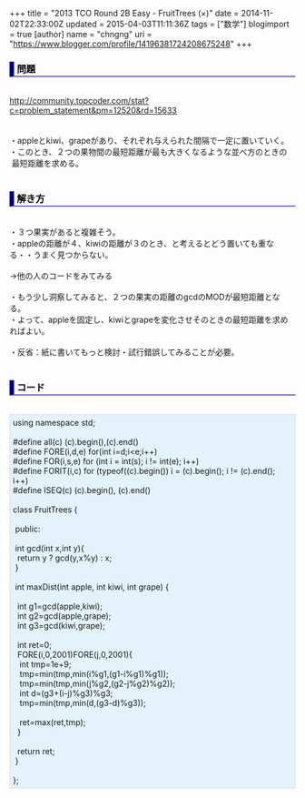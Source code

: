 +++
title = "2013 TCO Round 2B Easy - FruitTrees (×)"
date = 2014-11-02T22:33:00Z
updated = 2015-04-03T11:11:36Z
tags = ["数学"]
blogimport = true 
[author]
	name = "chngng"
	uri = "https://www.blogger.com/profile/14196381724208675248"
+++

<div dir="ltr" style="text-align: left;" trbidi="on"><h3 style="border-bottom: 2px solid slateblue; border-left: 8px solid navy; color: black; padding: 0px 0px 1px 5px;">問題 </h3><br /><a href="http://community.topcoder.com/stat?c=problem_statement&amp;pm=12520&amp;rd=15633" target="_blank">http://community.topcoder.com/stat?c=problem_statement&amp;pm=12520&amp;rd=15633</a><br /><br /><br />・appleとkiwi、grapeがあり、それぞれ与えられた間隔で一定に置いていく。<br />・このとき、２つの果物間の最短距離が最も大きくなるような並べ方のときの<br />&nbsp;最短距離を求める。<br /><br /><h3 style="border-bottom: 2px solid slateblue; border-left: 8px solid navy; color: black; padding: 0px 0px 1px 5px;">解き方 </h3><br />・３つ果実があると複雑そう。<br />・appleの距離が４、kiwiの距離が３のとき、と考えるとどう置いても重なる・・うまく見つからない。<br /><br />→他の人のコードをみてみる<br /><br />・もう少し洞察してみると、２つの果実の距離のgcdのMODが最短距離となる。<br />・よって、appleを固定し、kiwiとgrapeを変化させそのときの最短距離を求めればよい。<br /><br />・反省：紙に書いてもっと検討・試行錯誤してみることが必要。<br /><br /><h3 style="border-bottom: 2px solid slateblue; border-left: 8px solid navy; color: black; padding: 0px 0px 1px 5px;">コード </h3><br /><div style="background-color: #e3f2fb; border: 1px dotted #CCCCCC; padding: 5px;">using namespace std;<br /><br />#define all(c) (c).begin(),(c).end()<br />#define FORE(i,d,e) for(int i=d;i&lt;e;i++)<br />#define FOR(i,s,e) for (int i = int(s); i != int(e); i++)<br />#define FORIT(i,c) for (typeof((c).begin()) i = (c).begin(); i != (c).end(); i++)<br />#define ISEQ(c) (c).begin(), (c).end()<br /><br />class FruitTrees {<br /><br /><span class="Apple-tab-span" style="white-space: pre;"> </span>public:<br /><br /><span class="Apple-tab-span" style="white-space: pre;"> </span>int gcd(int x,int y){<br /><span class="Apple-tab-span" style="white-space: pre;">  </span>return y ? gcd(y,x%y) : x;<br /><span class="Apple-tab-span" style="white-space: pre;"> </span>}<br /><br /><span class="Apple-tab-span" style="white-space: pre;"> </span>int maxDist(int apple, int kiwi, int grape) {<br /><br /><span class="Apple-tab-span" style="white-space: pre;">  </span>int g1=gcd(apple,kiwi);<br /><span class="Apple-tab-span" style="white-space: pre;">  </span>int g2=gcd(apple,grape);<br /><span class="Apple-tab-span" style="white-space: pre;">  </span>int g3=gcd(kiwi,grape);<br /><br /><span class="Apple-tab-span" style="white-space: pre;">  </span>int ret=0;<br /><span class="Apple-tab-span" style="white-space: pre;">  </span>FORE(i,0,2001)FORE(j,0,2001){<br /><span class="Apple-tab-span" style="white-space: pre;">   </span>int tmp=1e+9;<br /><span class="Apple-tab-span" style="white-space: pre;">   </span>tmp=min(tmp,min(i%g1,(g1-i%g1)%g1));<br /><span class="Apple-tab-span" style="white-space: pre;">   </span>tmp=min(tmp,min(j%g2,(g2-j%g2)%g2));<br /><span class="Apple-tab-span" style="white-space: pre;">   </span>int d=(g3+(i-j)%g3)%g3;<br /><span class="Apple-tab-span" style="white-space: pre;">   </span>tmp=min(tmp,min(d,(g3-d)%g3));<br /><br /><span class="Apple-tab-span" style="white-space: pre;">   </span>ret=max(ret,tmp);<br /><span class="Apple-tab-span" style="white-space: pre;">  </span>}<br /><br /><span class="Apple-tab-span" style="white-space: pre;">  </span>return ret;<br /><span class="Apple-tab-span" style="white-space: pre;"> </span>}<br /><br />};</div></div>
